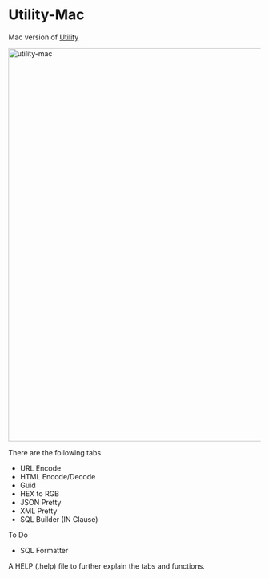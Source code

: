 # Utility-Mac

Mac version of [Utility](https://github.com/AlexHedley/Utility)

<img width="783" alt="utility-mac" src="https://cloud.githubusercontent.com/assets/1573469/9155173/d896c220-3ea6-11e5-8788-f3308c39f3c5.png">

There are the following tabs 
* URL Encode 
* HTML Encode/Decode
* Guid
* HEX to RGB 
* JSON Pretty
* XML Pretty
* SQL Builder (IN Clause)

To Do
* SQL Formatter

A HELP (.help) file to further explain the tabs and functions.
